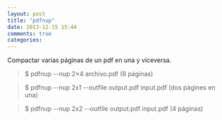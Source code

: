 ```yaml
---
layout: post
title: "pdfnup"
date: 2013-12-15 15:44
comments: true
categories: 
---
```

Compactar varias páginas de un pdf en una y viceversa.

>$ pdfnup --nup 2×4 archivo.pdf (8 páginas)

>$ pdfnup --nup 2x1 --outfile output.pdf input.pdf (dos pàgines en una)

>$ pdfnup --nup 2x2 --outfile output.pdf input.pdf  (4 páginas)

